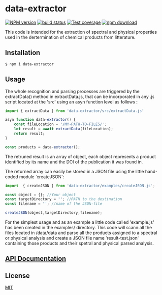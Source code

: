 # data-extractor

[![NPM version][npm-image]][npm-url]
[![build status][ci-image]][ci-url]
[![Test coverage][codecov-image]][codecov-url]
[![npm download][download-image]][download-url]

This code is intended for the extraction of spectral and physical properties used in the dertermination of chemical products from litterature.

## Installation

`$ npm i data-extractor`

## Usage
The whole recognition and parsing processes are triggered by the extractData() method in extractData.js, that can be incorporated in any .js script located at the 'src' using an asyn function level as follows :
```js
import { extractData } from 'data-extractor/src/extractData.js'

asyn function data-extractor() {
    const fileLocation = '/MY-PATH-TO-FILES/';
    let result = await extractData(fileLocation);
    return result;
}

const products = data-extractor();
```
The retruned result is an array of object, each object represents a product identified by its name and the DOI of the publication it was found in.

The returned array can easily be stored in a JSON file using the little hand-coded module 'createJSON':

```js
import  { createJSON } from 'data-extractor/examples/createJSON.js';

const object = {}; //Your object
const targetDirectory = ''; //PATH to the destination
const filename = ''; //name of the JSON-file

createJSON(object,targetDirectory,filename);
```

For the simplest usage and as an example a little code called 'example.js' has been created in the examples/ directory. This code will scann all the files located in /data/data and parse all the products assigned to a spectral or physical analysis and create a JSON file name 'result-test.json' containing those products and their spetral and physical parsed analysis.

## [API Documentation](https://cheminfo.github.io/data-extractor/)

## License

[MIT](./LICENSE)

[npm-image]: https://img.shields.io/npm/v/data-extractor.svg
[npm-url]: https://www.npmjs.com/package/data-extractor
[ci-image]: https://github.com/cheminfo/data-extractor/workflows/Node.js%20CI/badge.svg?branch=master
[ci-url]: https://github.com/cheminfo/data-extractor/actions?query=workflow%3A%22Node.js+CI%22
[codecov-image]: https://img.shields.io/codecov/c/github/cheminfo/data-extractor.svg
[codecov-url]: https://codecov.io/gh/cheminfo/data-extractor
[download-image]: https://img.shields.io/npm/dm/data-extractor.svg
[download-url]: https://www.npmjs.com/package/data-extractor
